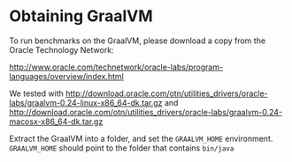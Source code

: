 # Obtaining GraalVM

To run benchmarks on the GraalVM, please download a copy from 
the Oracle Technology Network:

  http://www.oracle.com/technetwork/oracle-labs/program-languages/overview/index.html

We tested with
  http://download.oracle.com/otn/utilities_drivers/oracle-labs/graalvm-0.24-linux-x86_64-dk.tar.gz
and
  http://download.oracle.com/otn/utilities_drivers/oracle-labs/graalvm-0.24-macosx-x86_64-dk.tar.gz

Extract the GraalVM into a folder, and set the `GRAALVM_HOME` environment.
`GRAALVM_HOME` should point to the folder that contains `bin/java`
